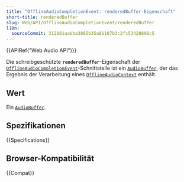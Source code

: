 ```yaml
---
title: "OfflineAudioCompletionEvent: renderedBuffer-Eigenschaft"
short-title: renderedBuffer
slug: Web/API/OfflineAudioCompletionEvent/renderedBuffer
l10n:
  sourceCommit: 312081aabba3885b35a81107b3c2fc53428896c5
---
```


{{APIRef("Web Audio API")}}

Die schreibgeschützte **`renderedBuffer`**-Eigenschaft der [`OfflineAudioCompletionEvent`](/de/docs/Web/API/OfflineAudioCompletionEvent)-Schnittstelle ist ein [`AudioBuffer`](/de/docs/Web/API/AudioBuffer), der das Ergebnis der Verarbeitung eines [`OfflineAudioContext`](/de/docs/Web/API/OfflineAudioContext) enthält.

## Wert

Ein [`AudioBuffer`](/de/docs/Web/API/AudioBuffer).

## Spezifikationen

{{Specifications}}

## Browser-Kompatibilität

{{Compat}}

